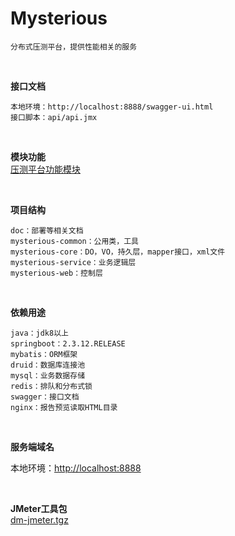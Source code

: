 # Mysterious
```
分布式压测平台，提供性能相关的服务
```
<br> 

**接口文档**
```
本地环境：http://localhost:8888/swagger-ui.html
接口脚本：api/api.jmx
```
<br>

**模块功能**
<br>
[压测平台功能模块](https://di-matrix.feishu.cn/wiki/wikcn42CMTXDF89cqkkPtuKJwDe)

<br>

**项目结构**
```
doc：部署等相关文档
mysterious-common：公用类，工具
mysterious-core：DO，VO，持久层，mapper接口，xml文件
mysterious-service：业务逻辑层
mysterious-web：控制层
```
<br> 

**依赖用途**
```
java：jdk8以上
springboot：2.3.12.RELEASE
mybatis：ORM框架
druid：数据库连接池
mysql：业务数据存储
redis：排队和分布式锁
swagger：接口文档
nginx：报告预览读取HTML目录
```
<br> 

**服务端域名**
<br>

本地环境：[http://localhost:8888](http://localhost:8888)

<br>

**JMeter工具包**
<br>
[dm-jmeter.tgz](https://di-matrix.feishu.cn/file/VTLWbGNBMov047xSBixcZEeYnPd)

